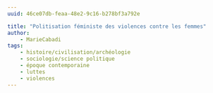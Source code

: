 ```yaml
---
uuid: 46ce07db-feaa-48e2-9c16-b278bf3a792e

title: "Politisation féministe des violences contre les femmes"
author: 
    - MarieCabadi
tags:
    - histoire/civilisation/archéologie
    - sociologie/science politique
    - époque contemporaine
    - luttes
    - violences
---
```

